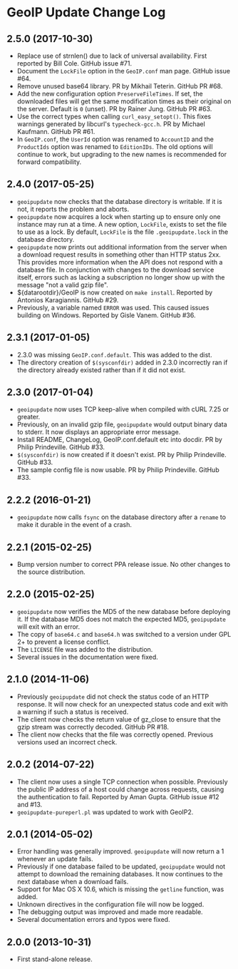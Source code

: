 GeoIP Update Change Log
=======================

2.5.0 (2017-10-30)
------------------

* Replace use of strnlen() due to lack of universal availability. First
  reported by Bill Cole. GitHub issue #71.
* Document the `LockFile` option in the `GeoIP.conf` man page. GitHub
  issue #64.
* Remove unused base64 library. PR by Mikhail Teterin. GitHub PR #68.
* Add the new configuration option `PreserveFileTimes`. If set,
  the downloaded files will get the same modification times as
  their original on the server. Default is `0` (unset).
  PR by Rainer Jung. GitHub PR #63.
* Use the correct types when calling `curl_easy_setopt()`. This fixes
  warnings generated by libcurl's `typecheck-gcc.h`. PR by Michael
  Kaufmann. GitHub PR #61.
* In `GeoIP.conf`, the `UserId` option was renamed to `AccountID` and the
  `ProductIds` option was renamed to `EditionIDs`. The old options will
  continue to work, but upgrading to the new names is recommended for
  forward compatibility.

2.4.0 (2017-05-25)
------------------

* `geoipupdate` now checks that the database directory is writable. If it
  is not, it reports the problem and aborts.
* `geoipupdate` now acquires a lock when starting up to ensure only one
  instance may run at a time. A new option, `LockFile`, exists to set the
  file to use as a lock. By default, `LockFile` is the file
  `.geoipupdate.lock` in the database directory.
* `geoipupdate` now prints out additional information from the server when
  a download request results in something other than HTTP status 2xx. This
  provides more information when the API does not respond with a database
  file. In conjunction with changes to the download service itself, errors
  such as lacking a subscription no longer show up with the message "not a
  valid gzip file".
* ${datarootdir}/GeoIP is now created on `make install`. Reported by Antonios
  Karagiannis. GitHub #29.
* Previously, a variable named `ERROR` was used. This caused issues building
  on Windows. Reported by Gisle Vanem. GitHub #36.

2.3.1 (2017-01-05)
------------------

* 2.3.0 was missing `GeoIP.conf.default`. This was added to the dist.
* The directory creation of `$(sysconfdir)` added in 2.3.0 incorrectly ran if
  the directory already existed rather than if it did not exist.

2.3.0 (2017-01-04)
------------------

* `geoipupdate` now uses TCP keep-alive when compiled with cURL 7.25 or
  greater.
* Previously, on an invalid gzip file, `geoipupdate` would output binary data
  to stderr. It now displays an appropriate error message.
* Install README, ChangeLog, GeoIP.conf.default etc into docdir. PR by
  Philip Prindeville. GitHub #33.
* `$(sysconfdir)` is now created if it doesn't exist. PR by Philip
  Prindeville. GitHub #33.
* The sample config file is now usable. PR by Philip Prindeville. GitHub #33.

2.2.2 (2016-01-21)
------------------

* `geoipupdate` now calls `fsync` on the database directory after a `rename`
  to make it durable in the event of a crash.

2.2.1 (2015-02-25)
------------------

* Bump version number to correct PPA release issue. No other changes to the
  source distribution.

2.2.0 (2015-02-25)
------------------

* `geoipupdate` now verifies the MD5 of the new database before deploying it.
  If the database MD5 does not match the expected MD5, `geoipupdate` will
  exit with an error.
* The copy of `base64.c` and `base64.h` was switched to a version under GPL 2+
  to prevent a license conflict.
* The `LICENSE` file was added to the distribution.
* Several issues in the documentation were fixed.

2.1.0 (2014-11-06)
------------------

* Previously `geoipupdate` did not check the status code of an HTTP response.
  It will now check for an unexpected status code and exit with a warning if
  such a status is received.
* The client now checks the return value of gz_close to ensure that the gzip
  stream was correctly decoded. GitHub PR #18.
* The client now checks that the file was correctly opened. Previous versions
  used an incorrect check.

2.0.2 (2014-07-22)
------------------

* The client now uses a single TCP connection when possible. Previously the
  public IP address of a host could change across requests, causing the
  authentication to fail. Reported by Aman Gupta. GitHub issue #12 and #13.
* `geoipupdate-pureperl.pl` was updated to work with GeoIP2.

2.0.1 (2014-05-02)
------------------

* Error handling was generally improved. `geoipupdate` will now return a 1
  whenever an update fails.
* Previously if one database failed to be updated, `geoipupdate` would not
  attempt to download the remaining databases. It now continues to the next
  database when a download fails.
* Support for Mac OS X 10.6, which is missing the `getline` function, was
  added.
* Unknown directives in the configuration file will now be logged.
* The debugging output was improved and made more readable.
* Several documentation errors and typos were fixed.

2.0.0 (2013-10-31)
------------------

* First stand-alone release.
